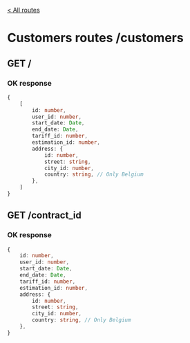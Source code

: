 [< All routes](README.md)

# Customers routes /customers

## GET /

### OK response

```ts
{
    [
        id: number,
        user_id: number,
        start_date: Date,
        end_date: Date,
        tariff_id: number,
        estimation_id: number,
        address: {
            id: number,
            street: string,
            city_id: number,
            country: string, // Only Belgium
        },
    ]
}
```

## GET /contract_id

### OK response

```ts
{
    id: number,
    user_id: number,
    start_date: Date,
    end_date: Date,
    tariff_id: number,
    estimation_id: number,
    address: {
        id: number,
        street: string,
        city_id: number,
        country: string, // Only Belgium
    },
}
```
